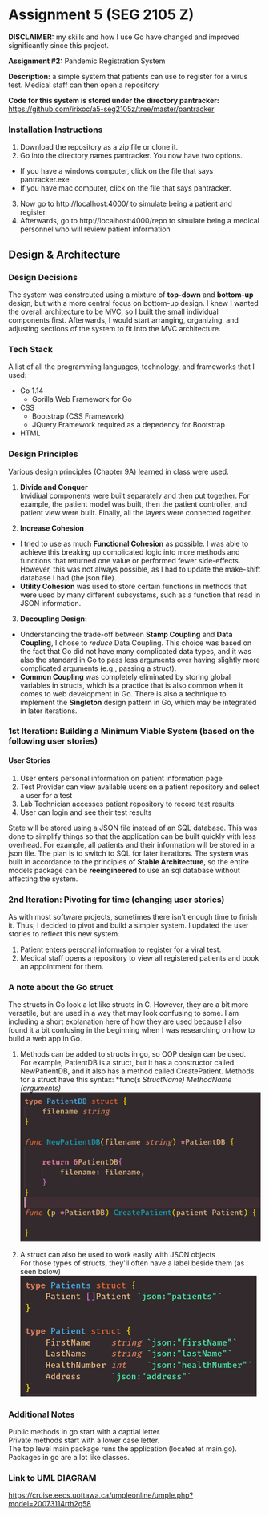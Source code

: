 # Assignment 5 (SEG 2105 Z)
**DISCLAIMER:** my skills and how I use Go have changed and improved significantly since this project.

**Assignment #2:** Pandemic Registration System

**Description:** a simple system that patients can use to register for a virus test. Medical staff can then open a repository  

**Code for this system is stored under the directory pantracker:** <https://github.com/irixoc/a5-seg2105z/tree/master/pantracker>  

### Installation Instructions
1. Download the repository as a zip file or clone it.
2. Go into the directory names pantracker. You now have two options.  
* If you have a windows computer, click on the file that says pantracker.exe  
* If you have mac computer, click on the file that says pantracker.  
3. Now go to http://localhost:4000/ to simulate being a patient and register.  
4. Afterwards, go to http://localhost:4000/repo to simulate being a medical personnel who will review patient information

## Design & Architecture

### Design Decisions
The system was constrcuted using a mixture of **top-down** and **bottom-up** design, but with a more central focus on bottom-up design.
I knew I wanted the overall architecture to be MVC, so I built the small individual components first. Afterwards, I would start arranging, organizing, and adjusting sections of the system to fit into the MVC architecture.

### Tech Stack
A list of all the programming languages, technology, and frameworks that I used:  
* Go 1.14
    * Gorilla Web Framework for Go
* CSS
    * Bootstrap (CSS Framework)
    * JQuery Framework required as a depedency for Bootstrap
* HTML

### Design Principles
Various design principles (Chapter 9A) learned in class were used. 

1. **Divide and Conquer**  
Invidiual components were built separately and then put together. For example, the patient model was built, then the patient controller, and patient view were built. Finally, all the layers were connected together. 

2. **Increase Cohesion**  
* I tried to use as much **Functional Cohesion** as possible. I was able to achieve this breaking up complicated logic into more methods and functions that returned one value or performed fewer side-effects. However, this was not always possible, as I had to update the make-shift database I had (the json file). 
* **Utility Cohesion** was used to store certain functions in methods that were used by many different subsystems, such as a function that read in JSON information.

3. **Decoupling Design:**
* Understanding the trade-off between **Stamp Coupling** and **Data Coupling**, I chose to *reduce* Data Coupling. This choice was based on the fact that Go did not have many complicated data types, and it was also the standard in Go to pass less arguments over having slightly more complicated arguments (e.g., passing a struct).  
* **Common Coupling** was completely eliminated by storing global variables in structs, which is a practice that is also common when it comes to web development in Go. There is also a technique to implement the **Singleton** design pattern in Go, which may be integrated in later iterations.  

### 1st Iteration: Building a Minimum Viable System (based on the following user stories)
#### User Stories
1. User enters personal information on patient information page
2. Test Provider can view available users on a patient repository and select a user for a test
3. Lab Technician accesses patient repository to record test results
4. User can login and see their test results

State will be stored using a JSON file instead of an SQL database. This was done to simplify things so that the application can be built quickly with less overhead. For example, all patients and their information will be stored in a json file. The plan is to switch to SQL for later iterations. The system was built in accordance to the principles of **Stable Architecture**, so the entire models package can be **reeingineered** to use an sql database without affecting the system.

### 2nd Iteration: Pivoting for time (changing user stories)  
As with most software projects, sometimes there isn't enough time to finish it. Thus, I decided to pivot and build a simpler system. I updated the user stories to reflect this new system.
1. Patient enters personal information to register for a viral test.
2. Medical staff opens a repository to view all registered patients and book an appointment for them.


### A note about the Go struct
The structs in Go look a lot like structs in C. However, they are a bit more versatile, but are used in a way that may look confusing to some. I am including a short explanation here of how they are used because I also found it a bit confusing in the beginning when I was researching on how to build a web app in Go.
1. Methods can be added to structs in go, so OOP design can be used.  
For example, PatientDB is a struct, but it has a constructor called NewPatientDB, and it also has a method called CreatePatient. Methods for a struct have this syntax: *func(s *StructName) MethodName (arguments)*  
![OOPstyle](https://github.com/irixoc/a5-seg2105z/blob/master/rmImages/OOP2.png)

2. A struct can also be used to work easily with JSON objects  
For those types of structs, they'll often have a label beside them (as seen below)  
![jsonStyle](https://github.com/irixoc/a5-seg2105z/blob/master/rmImages/json.png)  

### Additional Notes
Public methods in go start with a captial letter.  
Private methods start with a lower case letter.  
The top level main package runs the application (located at main.go).  
Packages in go are a lot like classes.  


### Link to UML DIAGRAM
<https://cruise.eecs.uottawa.ca/umpleonline/umple.php?model=20073114rth2g58>
